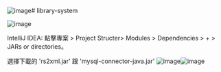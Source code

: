 ![image](https://github.com/user-attachments/assets/eeac0fa4-ec0f-47df-a1c2-5ace929bef73)# library-system

![image](https://github.com/user-attachments/assets/82f79bd6-bec6-4563-8f98-b90dedbede01)

IntelliJ IDEA:
點擊專案 > Project Structer> Modules > Dependencies > + > JARs or directories。

選擇下載的 'rs2xml.jar' 跟 'mysql-connector-java.jar'
![image](https://github.com/user-attachments/assets/043becb9-65a7-4b26-bc5b-9e5d5db90264)![image](https://github.com/user-attachments/assets/bd72e023-3cb1-4cf0-994a-da27790c2f2d)


